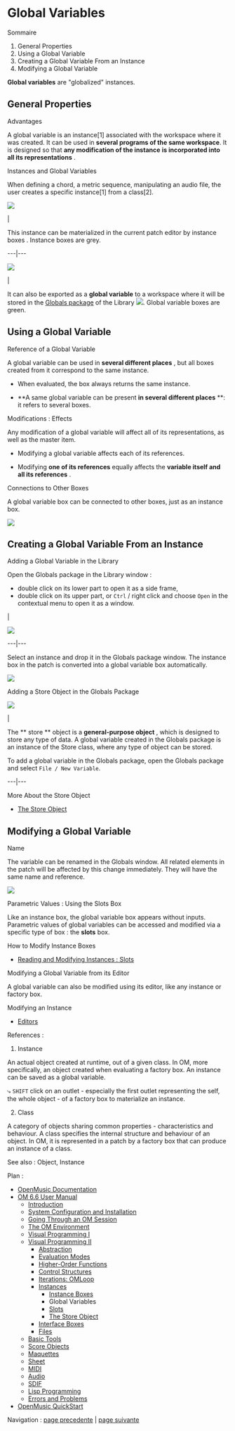 # Global Variables

Sommaire

  1. General Properties
  2. Using a Global Variable
  3. Creating a Global Variable From an Instance
  4. Modifying a Global Variable

**Global variables** are "globalized" instances.

## General Properties

Advantages

A global variable is an instance[1] associated with the workspace where it was
created. It can be used in **several programs of the same workspace**. It is
designed so that **any modification of the instance** **is incorporated into**
**all its representations** .

Instances and Global Variables

When defining a chord, a metric sequence, manipulating an audio file, the user
creates a specific instance[1] from a class[2].

![](../res/instance_icon.png)

|

This instance can be materialized in the current patch editor by instance
boxes . Instance boxes are grey.  
  
---|---  
  
![](../res/global_icon.png)

|

It can also be exported as a  **global variable** to a workspace where it will
be stored in the  [ Globals package](Packages) of the Library
![](../res/green_icon.png). Global variable boxes are green.  
  
## Using a Global Variable

Reference of a Global Variable

A global variable can be used in **several different places** , but all boxes
created from it correspond to the same instance.

  * When evaluated, the box always returns the same instance.

  * **A same global variable can be present **in several different places** **: it refers to several boxes. 

Modifications : Effects

Any modification of a global variable will affect all of its representations,
as well as the master item.

  * Modifying a global variable affects each of its references.

  * Modifying **one of its references** equally affects the **variable itself and all its references** . 

Connections to Other Boxes

A global variable box can be connected to other boxes, just as an instance
box.

![](../res/createewchord.png)

## Creating a Global Variable From an Instance

Adding a Global Variable in the Library

Open the Globals package in the Library window :

  * double click on its lower part to open it as a side frame,
  * double click on its upper part, or `Ctrl` / right click and choose `Open` in the contextual menu to open it as a window. 

|

![](../res/contextglob.png)  
  
---|---  
  
Select an instance and drop it in the Globals package window. The instance box
in the patch is converted into a global variable box automatically.

![](../res/dropinstvar.png)

Adding a Store Object in the Globals Package

[![](../res/new-global_1.png)](../res/new-global.png "Cliquez pour agrandir")

|

The  ** store ** object is a **general-purpose object** , which is designed to
store any type of data. A global variable created in the Globals package is an
instance of the Store class, where any type of object can be stored.

To add a global variable in the Globals package, open the  Globals package and
select `File / New Variable`.  
  
---|---  
  
More About the Store Object

  * [The Store Object](Store)

## Modifying a Global Variable

Name

The variable can be renamed in the Globals window. All related elements in the
patch will be affected by this change immediately. They will have the same
name and reference.

![](../res/dropvariable.png)

Parametric Values : Using the Slots Box

Like an instance box, the global variable box appears without inputs.
Parametric values of global variables can be accessed and modified via a
specific type of box : the  **slots** box.

How to Modify Instance Boxes

  * [Reading and Modifying Instances : Slots](SlotsBox)

Modifying a Global Variable from its Editor

A global variable can also be modified using its editor, like any instance or
factory box.

Modifying an Instance

  * [Editors](3-Editors)

References :

  1. Instance

An actual object created at runtime, out of a given class. In OM, more
specifically, an object created when evaluating a factory box. An instance can
be saved as a global variable.

⤷ `SHIFT` click on an outlet - especially the first outlet representing the
self, the whole object - of a factory box to materialize an instance.

  2. Class

A category of objects sharing common properties - characteristics and
behaviour. A class specifies the internal structure and behaviour of an
object. In OM, it is represented in a patch by a factory box that can produce
an instance of a class.

See also : Object, Instance

Plan :

  * [OpenMusic Documentation](OM-Documentation)
  * [OM 6.6 User Manual](OM-User-Manual)
    * [Introduction](00-Sommaire)
    * [System Configuration and Installation](Installation)
    * [Going Through an OM Session](Goingthrough)
    * [The OM Environment](Environment)
    * [Visual Programming I](BasicVisualProgramming)
    * [Visual Programming II](AdvancedVisualProgramming)
      * [Abstraction](Abstraction)
      * [Evaluation Modes](EvalModes)
      * [Higher-Order Functions](HighOrder)
      * [Control Structures](Control)
      * [Iterations: OMLoop](OMLoop)
      * [Instances](Instances)
        * [Instance Boxes](InstanceBoxes)
        * Global Variables
        * [Slots](SlotsBox)
        * [The Store Object](Store)
      * [Interface Boxes](InterfaceBoxes)
      * [Files](Files)
    * [Basic Tools](BasicObjects)
    * [Score Objects](ScoreObjects)
    * [Maquettes](Maquettes)
    * [Sheet](Sheet)
    * [MIDI](MIDI)
    * [Audio](Audio)
    * [SDIF](SDIF)
    * [Lisp Programming](Lisp)
    * [Errors and Problems](errors)
  * [OpenMusic QuickStart](QuickStart-Chapters)

Navigation : [page precedente](InstanceBoxes "page précédente\(Instance
Boxes\)") | [page suivante](SlotsBox "page suivante\(Slots\)")

